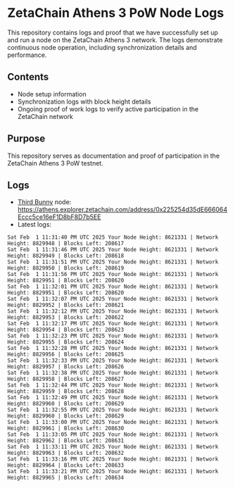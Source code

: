 # ZetaChain Athens 3 PoW Node Logs
This repository contains logs and proof that we have successfully set up and run a node on the ZetaChain Athens 3 network. The logs demonstrate continuous node operation, including synchronization details and performance.

## Contents
- Node setup information
- Synchronization logs with block height details
- Ongoing proof of work logs to verify active participation in the ZetaChain network

## Purpose
This repository serves as documentation and proof of participation in the ZetaChain Athens 3 PoW testnet.

## Logs

- [Third Bunny](https://thirdbunny.xyz/) node: https://athens.explorer.zetachain.com/address/0x225254d35dE666064Eccc5ce16eF1D8bF8D7b5EE
- Latest logs:
```
Sat Feb  1 11:31:40 PM UTC 2025 Your Node Height: 8621331 | Network Height: 8829948 | Blocks Left: 208617
Sat Feb  1 11:31:46 PM UTC 2025 Your Node Height: 8621331 | Network Height: 8829949 | Blocks Left: 208618
Sat Feb  1 11:31:51 PM UTC 2025 Your Node Height: 8621331 | Network Height: 8829950 | Blocks Left: 208619
Sat Feb  1 11:31:56 PM UTC 2025 Your Node Height: 8621331 | Network Height: 8829951 | Blocks Left: 208620
Sat Feb  1 11:32:01 PM UTC 2025 Your Node Height: 8621331 | Network Height: 8829951 | Blocks Left: 208620
Sat Feb  1 11:32:07 PM UTC 2025 Your Node Height: 8621331 | Network Height: 8829952 | Blocks Left: 208621
Sat Feb  1 11:32:12 PM UTC 2025 Your Node Height: 8621331 | Network Height: 8829953 | Blocks Left: 208622
Sat Feb  1 11:32:17 PM UTC 2025 Your Node Height: 8621331 | Network Height: 8829954 | Blocks Left: 208623
Sat Feb  1 11:32:23 PM UTC 2025 Your Node Height: 8621331 | Network Height: 8829955 | Blocks Left: 208624
Sat Feb  1 11:32:28 PM UTC 2025 Your Node Height: 8621331 | Network Height: 8829956 | Blocks Left: 208625
Sat Feb  1 11:32:33 PM UTC 2025 Your Node Height: 8621331 | Network Height: 8829957 | Blocks Left: 208626
Sat Feb  1 11:32:38 PM UTC 2025 Your Node Height: 8621331 | Network Height: 8829958 | Blocks Left: 208627
Sat Feb  1 11:32:44 PM UTC 2025 Your Node Height: 8621331 | Network Height: 8829959 | Blocks Left: 208628
Sat Feb  1 11:32:49 PM UTC 2025 Your Node Height: 8621331 | Network Height: 8829960 | Blocks Left: 208629
Sat Feb  1 11:32:55 PM UTC 2025 Your Node Height: 8621331 | Network Height: 8829960 | Blocks Left: 208629
Sat Feb  1 11:33:00 PM UTC 2025 Your Node Height: 8621331 | Network Height: 8829961 | Blocks Left: 208630
Sat Feb  1 11:33:05 PM UTC 2025 Your Node Height: 8621331 | Network Height: 8829962 | Blocks Left: 208631
Sat Feb  1 11:33:11 PM UTC 2025 Your Node Height: 8621331 | Network Height: 8829963 | Blocks Left: 208632
Sat Feb  1 11:33:16 PM UTC 2025 Your Node Height: 8621331 | Network Height: 8829964 | Blocks Left: 208633
Sat Feb  1 11:33:21 PM UTC 2025 Your Node Height: 8621331 | Network Height: 8829965 | Blocks Left: 208634
```
